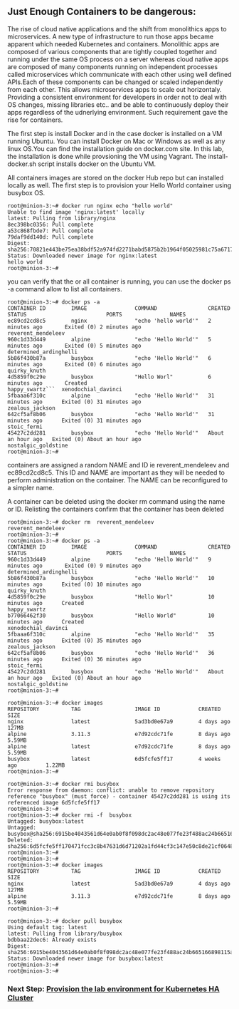 
## Just Enough Containers to be dangerous:

The rise of cloud native applications and the shift from monolithics apps to microservices. A new type of infrastructure to run those apps became apparent which needed Kubernetes and containers. 
Monolithic apps are composed of various components that are tightly coupled together and running under the same OS process on a server whereas cloud native apps are composed of many components running on independent processes called microservices which communicate with each other using well defined APIs.Each of these components can be changed or scaled independently from each other. This allows microservices apps to scale out horizontaly.
Providing a consistent environment for developers in order not to deal with OS changes, missing libraries etc.. and be able to continuously deploy their apps regardless of the udnerlying environment. Such requirement gave the rise for containers.

The first step is install Docker and in the case docker is installed on a VM running Ubuntu. You can install Docker on Mac or Windows as well as any linux OS.You can find the installation guide on docker.com site.
In this lab, the installation is done while provsioning the VM using Vagrant. The install-docker.sh script installs docker on the Ubuntu VM.

All containers images are stored on the docker Hub repo but can installed locally as well. 
The first step is to provision your Hello World container using busybox OS.

```
root@minion-3:~# docker run nginx echo "hello world"
Unable to find image 'nginx:latest' locally
latest: Pulling from library/nginx
8ec398bc0356: Pull complete
a53c868fbde7: Pull complete
79daf9dd140d: Pull complete
Digest: sha256:70821e443be75ea38bdf52a974fd2271babd5875b2b1964f05025981c75a6717
Status: Downloaded newer image for nginx:latest
hello world
root@minion-3:~#

```
you can verify that the or all container is running, you can use the docker ps -a command allow to list all containers.

```
root@minion-3:~# docker ps -a
CONTAINER ID        IMAGE               COMMAND                CREATED             STATUS                         PORTS               NAMES
ec89cd2cd8c5        nginx               "echo 'hello world'"   2 minutes ago       Exited (0) 2 minutes ago                           reverent_mendeleev
960c1d33d449        alpine              "echo 'Hello World'"   5 minutes ago       Exited (0) 5 minutes ago                           determined_ardinghelli
5b86f430b87a        busybox             "echo 'Hello World'"   6 minutes ago       Exited (0) 6 minutes ago                           quirky_knuth
4d5859f0c29e        busybox             "Hello Worl"           6 minutes ago       Created                                            happy_swartz```  xenodochial_davinci
5fbaaa6f310c        alpine              "echo 'Hello World'"   31 minutes ago      Exited (0) 31 minutes ago                          zealous_jackson
642cf5af8b06        busybox             "echo 'Hello World'"   31 minutes ago      Exited (0) 31 minutes ago                          stoic_fermi
45427c2dd281        busybox             "echo 'Hello World'"   About an hour ago   Exited (0) About an hour ago                       nostalgic_goldstine
root@minion-3:~#

```
containers are assigned a random NAME and ID ie reverent_mendeleev and ec89cd2cd8c5. This ID and NAME are important as they will be needed to perform administration on the container. The NAME can be reconfigured to a simpler name.

A container can be deleted using the docker rm command using the name or ID. Relisting the containers confirm that the container has been deleted

```
root@minion-3:~# docker rm  reverent_mendeleev
reverent_mendeleev
root@minion-3:~#
root@minion-3:~# docker ps -a
CONTAINER ID        IMAGE               COMMAND                CREATED             STATUS                         PORTS               NAMES
960c1d33d449        alpine              "echo 'Hello World'"   9 minutes ago       Exited (0) 9 minutes ago                           determined_ardinghelli
5b86f430b87a        busybox             "echo 'Hello World'"   10 minutes ago      Exited (0) 10 minutes ago                          quirky_knuth
4d5859f0c29e        busybox             "Hello Worl"           10 minutes ago      Created                                            happy_swartz
b77066462f30        busybox             "Hello World"          10 minutes ago      Created                                            xenodochial_davinci
5fbaaa6f310c        alpine              "echo 'Hello World'"   35 minutes ago      Exited (0) 35 minutes ago                          zealous_jackson
642cf5af8b06        busybox             "echo 'Hello World'"   36 minutes ago      Exited (0) 36 minutes ago                          stoic_fermi
45427c2dd281        busybox             "echo 'Hello World'"   About an hour ago   Exited (0) About an hour ago                       nostalgic_goldstine
root@minion-3:~#

```

```
root@minion-3:~# docker images
REPOSITORY          TAG                 IMAGE ID            CREATED             SIZE
nginx               latest              5ad3bd0e67a9        4 days ago          127MB
alpine              3.11.3              e7d92cdc71fe        8 days ago          5.59MB
alpine              latest              e7d92cdc71fe        8 days ago          5.59MB
busybox             latest              6d5fcfe5ff17        4 weeks ago         1.22MB
root@minion-3:~#
```

```
root@minion-3:~# docker rmi busybox
Error response from daemon: conflict: unable to remove repository reference "busybox" (must force) - container 45427c2dd281 is using its referenced image 6d5fcfe5ff17
root@minion-3:~#
root@minion-3:~# docker rmi -f  busybox
Untagged: busybox:latest
Untagged: busybox@sha256:6915be4043561d64e0ab0f8f098dc2ac48e077fe23f488ac24b665166898115a
Deleted: sha256:6d5fcfe5ff170471fcc3c8b47631d6d71202a1fd44cf3c147e50c8de21cf0648
root@minion-3:~#
root@minion-3:~#
root@minion-3:~# docker images
REPOSITORY          TAG                 IMAGE ID            CREATED             SIZE
nginx               latest              5ad3bd0e67a9        4 days ago          127MB
alpine              3.11.3              e7d92cdc71fe        8 days ago          5.59MB
root@minion-3:~#

```
```
root@minion-3:~# docker pull busybox
Using default tag: latest
latest: Pulling from library/busybox
bdbbaa22dec6: Already exists
Digest: sha256:6915be4043561d64e0ab0f8f098dc2ac48e077fe23f488ac24b665166898115a
Status: Downloaded newer image for busybox:latest
root@minion-3:~#
root@minion-3:~#

```

















### Next Step: [Provision the lab environment for Kubernetes HA Cluster](Provision-the-Kubernetes-environment.md)
